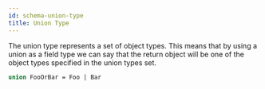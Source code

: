 ```yaml
---
id: schema-union-type
title: Union Type
---
```


The union type represents a set of object types. This means that by using a union as a field type we can say that the return object will be one of the object types specified in the union types set.

```GraphQL
union FooOrBar = Foo | Bar
```

